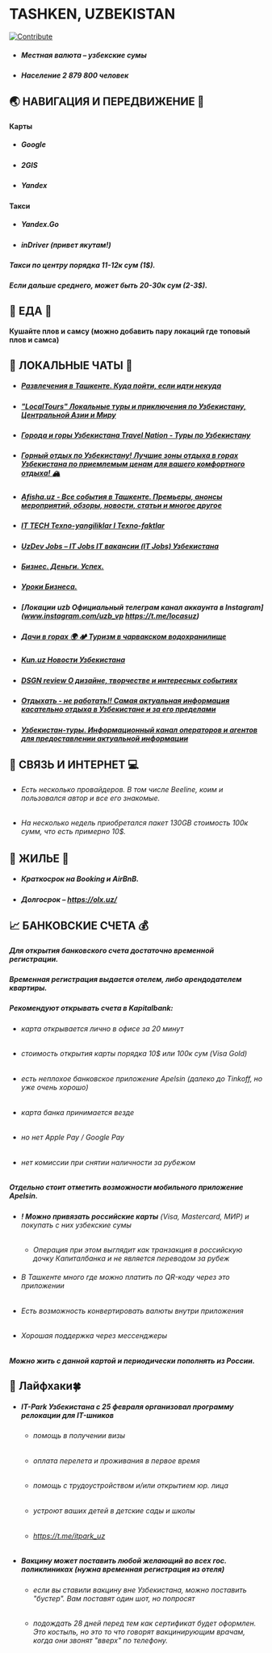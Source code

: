 # **TASHKEN, UZBEKISTAN**
[![Contribute](https://img.shields.io/badge/contribute-100000?style=for-the-badge&logo=github&logoColor=white)](https://github.com/deskntea/destinations/)
* ##### Местная валюта – узбекские сумы
* ##### Население 2 879 800 человек
## 🌏 НАВИГАЦИЯ И ПЕРЕДВИЖЕНИЕ 🚕
#### Карты
* ##### Google
* ##### 2GIS
* ##### Yandex
#### Такси
* ##### Yandex.Go
* ##### inDriver (привет якутам!)
##### Такси по центру порядка 11-12к сум (1$).
##### Если дальше среднего, может быть 20-30к сум (2-3$).
## 🍔 ЕДА 🥙
#### Кушайте плов и самсу (можно добавить пару локаций где топовый плов и самса)
 ## 💬 ЛОКАЛЬНЫЕ ЧАТЫ 📧 
* ##### [Развлечения в Ташкенте. Куда пойти, если идти некуда](https://t.me/R_v_Tashkente)
* ##### ["LocalTours" Локальные туры и приключения по Узбекистану, Центральной Азии и Миру](https://t.me/localtour)
* ##### [Города и горы Узбекистана Travel Nation - Туры по Узбекистану](https://t.me/travel_nation)
* ##### [Горный отдых по Узбекистану! Лучшие зоны отдыха в горах Узбекистана по приемлемым ценам для вашего комфортного отдыха! 🏔](https://t.me/gorniy_otdix)
* ##### [Afisha.uz - Все события в Ташкенте. Премьеры, анонсы мероприятий, обзоры, новости, статьи и многое другое](https://t.me/afishauz)
* ##### [IT TECH Texno-yangiliklar I Texno-faktlar](https://t.me/ITtexnalogiya_IT)
* ##### [UzDev Jobs – IT Jobs IT вакансии (IT Jobs) Узбекистана](https://t.me/uzdev_jobs)
* ##### [Бизнес. Деньги. Успех.](https://t.me/KPTLUZ)
* ##### [Уроки Бизнеса.](https://t.me/impuls_uspexa)
* ##### [Локации uzb Официальный телеграм канал аккаунта в Instagram](www.instagram.com/uzb_vp https://t.me/locasuz)
* ##### [Дачи в горах  🌍 🏕 Туризм в чарвакском водохранилище](https://t.me/dachi_v_gorax)
* ##### [Kun.uz Новости Узбекистана](https://t.me/kunuzru/)
* ##### [DSGN review О дизайне, творчестве и интересных событиях](https://t.me/DSGN_review)
* ##### [Отдыхать - не работать!! Самая актуальная информация касательно отдыха в Узбекистане и за его пределами](https://t.me/allabouteverythinguzb)
* ##### [Узбекистан-туры. Информационный канал операторов и агентов для предоставлении актуальной информации](https://t.me/welkometouzbekistan)
## 📱 СВЯЗЬ И ИНТЕРНЕТ 💻
* ###### Есть несколько провайдеров. В том числе Beeline, коим и пользовался автор и все его знакомые.
* ###### На несколько недель приобретался пакет 130GB стоимость 100к сумм, что есть примерно 10$.
## 🏡 ЖИЛЬЕ 🏢
* ##### Краткосрок на Booking и AirBnB.
* ##### Долгосрок – https://olx.uz/
## 📈 БАНКОВСКИЕ СЧЕТА 💰
##### Для открытия банковского счета достаточно временной регистрации.
##### Временная регистрация выдается отелем, либо арендодателем квартиры.
##### Рекомендуют открывать счета в Kapitalbank:
* ###### карта открывается лично в офисе за 20 минут
* ###### стоимость открытия карты порядка 10$ или 100к сум (Visa Gold)
* ###### есть неплохое банковское приложение Apelsin (далеко до Tinkoff, но уже очень хорошо)
* ###### карта банка принимается везде
* ###### но нет Apple Pay / Google Pay 
* ###### нет комиссии при снятии наличности за рубежом
##### Отдельно стоит отметить возможности мобильного приложение Apelsin.
* ###### **! Можно привязать российские карты** (Visa, Mastercard, МИР) и покупать с них узбекские сумы
    * *Операция при этом выглядит как транзакция в российскую дочку Капиталбанка и не является переводом за рубеж*
* ###### В Ташкенте много где можно платить по QR-коду через это приложении
* ###### Есть возможность конвертировать валюты внутри приложения
* ###### Хорошая поддержка через мессенджеры
##### Можно жить с данной картой и периодически пополнять из России.        
## 🎯 Лайфхаки🍀

* ##### IT-Park Узбекистана с 25 февраля организовал программу релокации для IT-шников
    * ###### помощь в получении визы
    * ###### оплата перелета и проживания в первое время
    * ###### помощь с трудоустройством и/или открытием юр. лица
    * ###### устроют ваших детей в детские сады и школы
    * ###### https://t.me/itpark_uz
* ##### Вакцину может поставить любой желающий во всех гос. поликлиниках (нужна временная регистрация из отеля)
    * ###### если вы ставили вакцину вне Узбекистана, можно поставить "бустер". Вам поставят один шот, но попросят 
    * ###### подождать 28 дней перед тем как сертификат будет оформлен. Это костыль, но это то что говорят вакцинирующим врачам, когда они звонят "вверх" по телефону. 

